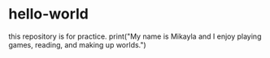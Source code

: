 # hello-world
this repository is for practice.
print("My name is Mikayla and I enjoy playing games, reading, and making up worlds.")
